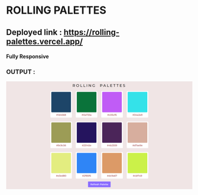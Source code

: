 # ROLLING PALETTES

## Deployed link : https://rolling-palettes.vercel.app/

#### Fully Responsive

### OUTPUT : 

![alt text](op.png)

